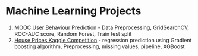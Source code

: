# Machine Learning Projects

1) [MOOC User Behaviour Prediction](/MOOC_students_prediction/README.md) - Data Preprocessing, GridSearchCV, ROC-AUC score, Random Forest, Train test split
2) [House Prices Kaggle Competition](house_prices_competition/house_prices_competition.ipynb) - regression prediction using Gradient boosting algorithm, Preprocessing, missing values, pipeline, XGBoost
